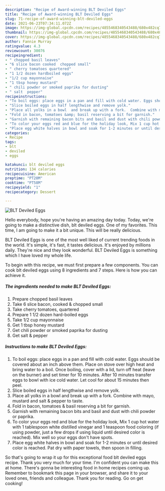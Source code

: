 ```yaml
---
description: "Recipe of Award-winning BLT Deviled Eggs"
title: "Recipe of Award-winning BLT Deviled Eggs"
slug: 71-recipe-of-award-winning-blt-deviled-eggs
date: 2021-06-23T07:34:11.072Z
image: https://img-global.cpcdn.com/recipes/4855468340543488/680x482cq70/blt-deviled-eggs-recipe-main-photo.jpg
thumbnail: https://img-global.cpcdn.com/recipes/4855468340543488/680x482cq70/blt-deviled-eggs-recipe-main-photo.jpg
cover: https://img-global.cpcdn.com/recipes/4855468340543488/680x482cq70/blt-deviled-eggs-recipe-main-photo.jpg
author: Fannie Murray
ratingvalue: 4.3
reviewcount: 30076
recipeingredient:
- " chopped basil leaves"
- "6 slice bacon cooked  chopped small"
- " cherry tomatoes quartered"
- "1 1/2 dozen hardboiled eggs"
- "1/2 cup mayonnaise"
- "1 tbsp honey mustard"
- " chili powder or smoked paprika for dusting"
- " salt  pepper"
recipeinstructions:
- "To boil eggs: place eggs in a pan and fill with cold water. Eggs should be covered about an inch above them.  Place on stove over high heat and bring water to a boil. Once boiling, cover with a lid, turn off heat (leave on the burner) and set timer for 10 minutes.  After 10 minutes transfer eggs to bowl with ice cold water.  Let cool for about 15 minutes then peel."
- "Slice boiled eggs in half lengthwise and remove yolk."
- "Place all yolks in a bowl  and break up with a fork.  Combine with mayo, mustard and salt &amp; pepper to taste."
- "Fold in bacon, tomatoes &amp; basil reserving a bit for garnish."
- "Garnish with remaining bacon bits and basil and dust with chili powder or paprika."
- "To color your eggs red and blue for the holiday look, Mix 1 cup hot water with 1 tablespoon white distilled vinegar and 1 teaspoon food coloring (if using powder, just a few drops if using liquid until desired color is reached). Mix well so your eggs don&#39;t have spots."
- "Place egg white halves in bowl and soak for 1-2 minutes or until desired color is reached.  Pat dry with paper towels, then spoon in filling."
categories:
- Recipe
tags:
- blt
- deviled
- eggs

katakunci: blt deviled eggs 
nutrition: 134 calories
recipecuisine: American
preptime: "PT20M"
cooktime: "PT58M"
recipeyield: "1"
recipecategory: Dessert

---
```



![BLT Deviled Eggs](https://img-global.cpcdn.com/recipes/4855468340543488/680x482cq70/blt-deviled-eggs-recipe-main-photo.jpg)

Hello everybody, hope you're having an amazing day today. Today, we're going to make a distinctive dish, blt deviled eggs. One of my favorites. This time, I am going to make it a bit unique. This will be really delicious.

BLT Deviled Eggs is one of the most well liked of current trending foods in the world. It's simple, it's fast, it tastes delicious. It's enjoyed by millions daily. They're nice and they look wonderful. BLT Deviled Eggs is something which I have loved my whole life.




To begin with this recipe, we must first prepare a few components. You can cook blt deviled eggs using 8 ingredients and 7 steps. Here is how you can achieve it.

<!--inarticleads1-->

##### The ingredients needed to make BLT Deviled Eggs:

1. Prepare  chopped basil leaves
1. Take 6 slice bacon, cooked &amp; chopped small
1. Take  cherry tomatoes, quartered
1. Prepare 1 1/2 dozen hard-boiled eggs
1. Take 1/2 cup mayonnaise
1. Get 1 tbsp honey mustard
1. Get  chili powder or smoked paprika for dusting
1. Get  salt &amp; pepper




<!--inarticleads2-->

##### Instructions to make BLT Deviled Eggs:

1. To boil eggs: place eggs in a pan and fill with cold water. Eggs should be covered about an inch above them.  Place on stove over high heat and bring water to a boil. Once boiling, cover with a lid, turn off heat (leave on the burner) and set timer for 10 minutes.  After 10 minutes transfer eggs to bowl with ice cold water.  Let cool for about 15 minutes then peel.
1. Slice boiled eggs in half lengthwise and remove yolk.
1. Place all yolks in a bowl  and break up with a fork.  Combine with mayo, mustard and salt &amp; pepper to taste.
1. Fold in bacon, tomatoes &amp; basil reserving a bit for garnish.
1. Garnish with remaining bacon bits and basil and dust with chili powder or paprika.
1. To color your eggs red and blue for the holiday look, Mix 1 cup hot water with 1 tablespoon white distilled vinegar and 1 teaspoon food coloring (if using powder, just a few drops if using liquid until desired color is reached). Mix well so your eggs don&#39;t have spots.
1. Place egg white halves in bowl and soak for 1-2 minutes or until desired color is reached.  Pat dry with paper towels, then spoon in filling.




So that's going to wrap it up for this exceptional food blt deviled eggs recipe. Thank you very much for your time. I'm confident you can make this at home. There's gonna be interesting food in home recipes coming up. Remember to bookmark this page in your browser, and share it to your loved ones, friends and colleague. Thank you for reading. Go on get cooking!
